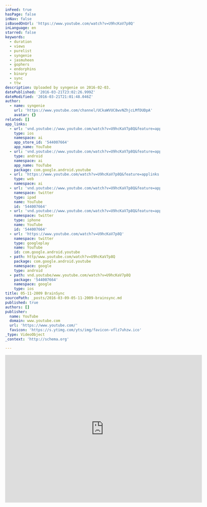 ```yaml
---
inFeed: true
hasPage: false
inNav: false
isBasedOnUrl: 'https://www.youtube.com/watch?v=U9hcKaV7p8Q'
inLanguage: en
starred: false
keywords:
  - duration
  - views
  - purelist
  - syngenie
  - jasmuheen
  - gophers
  - endorphins
  - binary
  - sync
  - ttw
description: Uploaded by syngenie on 2016-02-03.
datePublished: '2016-03-21T23:02:26.999Z'
dateModified: '2016-03-21T21:01:48.046Z'
author:
  - name: syngenie
    url: 'https://www.youtube.com/channel/UCkaWVUC8wvNZhjcLMfDUDpA'
    avatar: {}
related: []
app_links:
  - url: 'vnd.youtube://www.youtube.com/watch?v=U9hcKaV7p8Q&feature=applinks'
    type: ios
    namespace: ai
    app_store_id: '544007664'
    app_name: YouTube
  - url: 'vnd.youtube://www.youtube.com/watch?v=U9hcKaV7p8Q&feature=applinks'
    type: android
    namespace: ai
    app_name: YouTube
    package: com.google.android.youtube
  - url: 'https://www.youtube.com/watch?v=U9hcKaV7p8Q&feature=applinks'
    type: web
    namespace: ai
  - url: 'vnd.youtube://www.youtube.com/watch?v=U9hcKaV7p8Q&feature=applinks'
    namespace: twitter
    type: ipad
    name: YouTube
    id: '544007664'
  - url: 'vnd.youtube://www.youtube.com/watch?v=U9hcKaV7p8Q&feature=applinks'
    namespace: twitter
    type: iphone
    name: YouTube
    id: '544007664'
  - url: 'https://www.youtube.com/watch?v=U9hcKaV7p8Q'
    namespace: twitter
    type: googleplay
    name: YouTube
    id: com.google.android.youtube
  - path: http/www.youtube.com/watch?v=U9hcKaV7p8Q
    package: com.google.android.youtube
    namespace: google
    type: android
  - path: vnd.youtube/www.youtube.com/watch?v=U9hcKaV7p8Q
    package: '544007664'
    namespace: google
    type: ios
title: 05-11-2009 BrainSync
sourcePath: _posts/2016-03-09-05-11-2009-brainsync.md
published: true
authors: []
publisher:
  name: YouTube
  domain: www.youtube.com
  url: 'https://www.youtube.com/'
  favicon: 'https://s.ytimg.com/yts/img/favicon-vflz7uhzw.ico'
_type: VideoObject
_context: 'http://schema.org'

---
```

<iframe src="https://cdn.embedly.com/widgets/media.html?src=https%3A%2F%2Fwww.youtube.com%2Fembed%2FU9hcKaV7p8Q%3Ffeature%3Doembed&amp;url=https%3A%2F%2Fwww.youtube.com%2Fwatch%3Fv%3DU9hcKaV7p8Q&amp;image=https%3A%2F%2Fi.ytimg.com%2Fvi%2FU9hcKaV7p8Q%2Fhqdefault.jpg&amp;key=b7d04c9b404c499eba89ee7072e1c4f7&amp;type=text%2Fhtml&amp;schema=youtube" width="640" height="480" scrolling="no" frameborder="0" allowfullscreen="allowfullscreen" style=""></iframe>